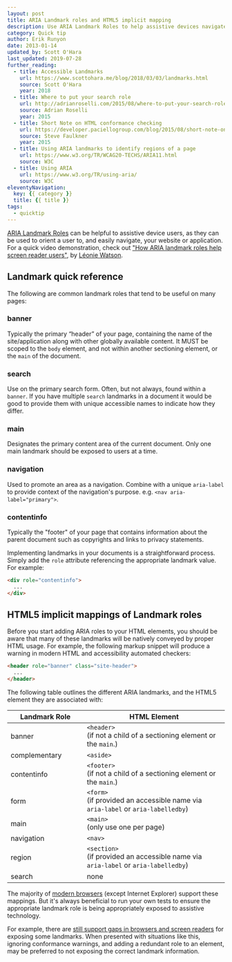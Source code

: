 ```yaml
---
layout: post
title: ARIA Landmark roles and HTML5 implicit mapping
description: Use ARIA Landmark Roles to help assistive devices navigate the markup.
category: Quick tip
author: Erik Runyon
date: 2013-01-14
updated_by: Scott O'Hara
last_updated: 2019-07-28
further_reading:
  - title: Accessible Landmarks
    url: https://www.scottohara.me/blog/2018/03/03/landmarks.html
    source: Scott O'Hara
    year: 2018
  - title: Where to put your search role
    url: http://adrianroselli.com/2015/08/where-to-put-your-search-role.html
    source: Adrian Roselli
    year: 2015
  - title: Short Note on HTML conformance checking
    url: https://developer.paciellogroup.com/blog/2015/08/short-note-on-html-conformance-checking/
    source: Steve Faulkner
    year: 2015
  - title: Using ARIA landmarks to identify regions of a page
    url: https://www.w3.org/TR/WCAG20-TECHS/ARIA11.html
    source: W3C
  - title: Using ARIA
    url: https://www.w3.org/TR/using-aria/
    source: W3C
eleventyNavigation:
  key: {{ category }}
  title: {{ title }}
tags:
  - quicktip
---
```


[ARIA Landmark Roles](https://w3c.github.io/aria/#landmark_roles) can be helpful to assistive device users, as they can be used to orient a user to, and easily navigate, your website or application. For a quick video demonstration, check out ["How ARIA landmark roles help screen reader users"](https://youtu.be/IhWMou12_Vk), by [Léonie Watson](https://tink.uk/).


## Landmark quick reference

The following are common landmark roles that tend to be useful on many pages:

### banner

Typically the primary “header” of your page, containing the name of the site/application along with other globally available content. It MUST be scoped to the `body` element, and not within another sectioning element, or the `main` of the document.

### search

Use on the primary search form. Often, but not always, found within a `banner`.  If you have multiple `search` landmarks in a document it would be good to provide them with unique accessible names to indicate how they differ.

### main

Designates the primary content area of the current document. Only one main landmark should be exposed to users at a time.

### navigation

Used to promote an area as a navigation. Combine with a unique `aria-label` to provide context of the navigation's purpose. e.g. `<nav aria-label="primary">`.

### contentinfo

Typically the "footer" of your page that contains information about the parent document such as copyrights and links to privacy statements.

Implementing landmarks in your documents is a straightforward process. Simply add the `role` attribute referencing the appropriate landmark value. For example:

```html
<div role="contentinfo">
  ...
</div>
```

## HTML5 implicit mappings of Landmark roles

Before you start adding ARIA roles to your HTML elements, you should be aware that many of these landmarks will be natively conveyed by proper HTML usage. For example, the following markup snippet will produce a warning in modern HTML and accessibility automated checkers:

```html
<header role="banner" class="site-header">
  ...
</header>
```

The following table outlines the different ARIA landmarks, and the HTML5 element they are associated with:

<table class="table-dividers">
  <col width="35%">
  <thead>
    <tr>
        <th scope="col">Landmark Role</th>
        <th scope="col">HTML Element</th>
    </tr>
  </thead>
  <tbody>
    <tr>
      <td>banner</td>
      <td>
        <code>&lt;header&gt;</code>
        <br>(if not a child of a sectioning element or the <code>main</code>.)
      </td>
    </tr>
    <tr>
      <td>complementary</td>
      <td>
        <code>&lt;aside&gt;</code>
      </td>
    </tr>
    <tr>
      <td>contentinfo</td>
      <td>
        <code>&lt;footer&gt;</code>
        <br>(if not a child of a sectioning element or the <code>main</code>.)
      </td>
    </tr>
    <tr>
      <td>form</td>
      <td>
        <code>&lt;form&gt;</code>
        <br>(if provided an accessible name via <code>aria-label</code> or <code>aria-labelledby</code>)
      </td>
    </tr>
    <tr>
      <td>main</td>
      <td>
        <code>&lt;main&gt;</code>
        <br>(only use one per page)
      </td>
    </tr>
    <tr>
      <td>navigation</td>
      <td>
        <code>&lt;nav&gt;</code>
      </td>
    </tr>
    <tr>
      <td>region</td>
      <td>
        <code>&lt;section&gt;</code>
        <br> (if provided an accessible name via <code>aria-label</code> or <code>aria-labelledby</code>)
      </td>
    </tr>
    <tr>
      <td>search</td>
      <td>
        none
      </td>
    </tr>
  </tbody>
</table>

The majority of [modern browsers](https://www.html5accessibility.com/) (except Internet Explorer) support these mappings. But it's always beneficial to run your own tests to ensure the appropriate landmark role is being appropriately exposed to assistive technology.

For example, there are [still support gaps in browsers and screen readers](https://www.scottohara.me/blog/2019/04/05/landmarks-exposed.html) for exposing some landmarks. When presented with situations like this, ignoring conformance warnings, and adding a redundant role to an element, may be preferred to not exposing the correct landmark information.
